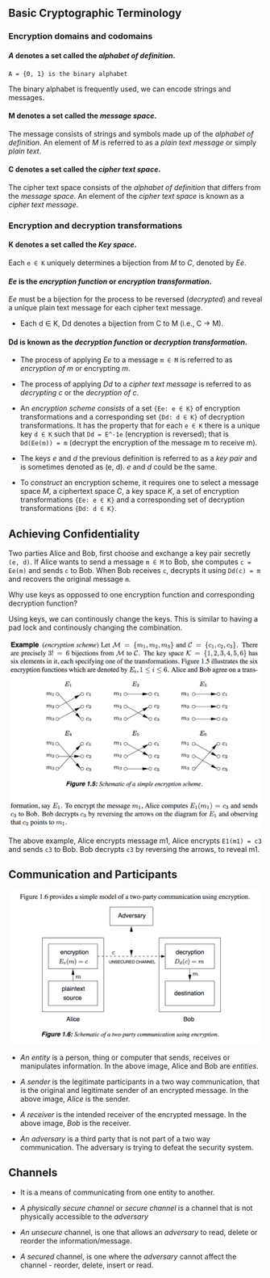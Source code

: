 ## Basic Cryptographic Terminology

### Encryption domains and codomains

#### *A* denotes a set called the *alphabet of definition*.

```
A = {0, 1} is the binary alphabet
```

The binary alphabet is frequently used, we can encode strings and messages.

#### M denotes a set called the *message space*.

The message consists of strings and symbols made up of the *alphabet of definition*.
An element of *M* is referred to as a *plain text message* or simply *plain text*.

#### C denotes a set called the *cipher text space*.

The cipher text space consists of the *alphabet of definition* that differs from the *message space*.
An element of the *cipher text space* is known as a *cipher text message*.

### Encryption and decryption transformations

#### K denotes a set called the *Key space*.

Each `e ∈ K` uniquely determines a bijection from *M* to *C*, denoted by *Ee*.

#### *Ee* is the *encryption function* or *encryption transformation*. 

*Ee* must be a bijection for the process to be reversed (*decrypted*) and reveal a unique plain text message for each
cipher text message.

* Each d ∈ K, Dd denotes a bijection from C to M (i.e., C -> M).

#### Dd is known as the *decryption function* or *decryption transformation*.

* The process of applying *Ee* to a message `m ∈ M` is referred to as *encryption of m* or encrypting *m*.

* The process of applying *Dd* to a *cipher text message* is referred to as *decrypting c* or the *decryption of c*.

* An *encryption scheme consists* of a set `{Ee: e ∈ K}` of encryption transformations and a corresponding set `{Dd: d ∈ K}`
of decryption transformations. It has the property that for each `e ∈ K` there is a unique key `d ∈ K` such that `Dd = E^-1e` (encryption is reversed); that is `Dd(Ee(m)) = m` (decrypt the encryption of the message m to receive m).

* The keys *e* and *d* the previous definition is referred to as a *key pair* and is sometimes denoted as (e, d). *e* and *d* could be the same.

* To *construct* an encryption scheme, it requires one to select a message space *M*, a ciphertext space *C*, a key space *K*, a set of encryption transformations `{Ee: e ∈ K}` and a corresponding set of decryption transformations `{Dd: d ∈ K}`.

## Achieving Confidentiality

Two parties Alice and Bob, first choose and exchange a key pair secretly `(e, d)`.
If Alice wants to send a message `m ∈ M` to Bob, she computes `c = Ee(m)` and sends `c` to Bob.
When Bob receives `c`, decrypts it using `Dd(c) = m` and recovers the original message `m`.

Why use keys as oppossed to one encryption function and corresponding decryption function?

Using keys, we can continously change the keys. This is similar to having a pad lock and continously changing the combination.

![alt text](https://raw.githubusercontent.com/ccdle12/applied-cryptography-notes/master/images/transformation-example-1.png)

The above example, Alice encrypts message m1, Alice encrypts `E1(m1) = c3` and sends `c3` to Bob. 
Bob decrypts `c3` by reversing the arrows, to reveal m1.

## Communication and Participants
![alt text](https://raw.githubusercontent.com/ccdle12/applied-cryptography-notes/master/images/transformation-example-2.png)
 
* *An entity* is a person, thing or computer that sends, receives or manipulates information. In the above image, Alice and Bob are *entities*.

* *A sender* is the legitimate participants in a two way communication, that is the original and legitimate sender of an encrypted message. In the above image, *Alice* is the sender.

* *A receiver* is the intended receiver of the encrypted message. In the above image, *Bob* is the receiver.

* *An adversary* is a third party that is not part of a two way communication. The adversary is trying to defeat the security system.

## Channels
* It is a means of communicating from one entity to another.

* *A physically secure channel* or *secure channel* is a channel that is not physically accessible to the *adversary*

* *An unsecure* channel, is one that allows an *adversary* to read, delete or reorder the information/message.

* *A secured* channel, is one where the *adversary* cannot affect the channel - reorder, delete, insert or read. 
